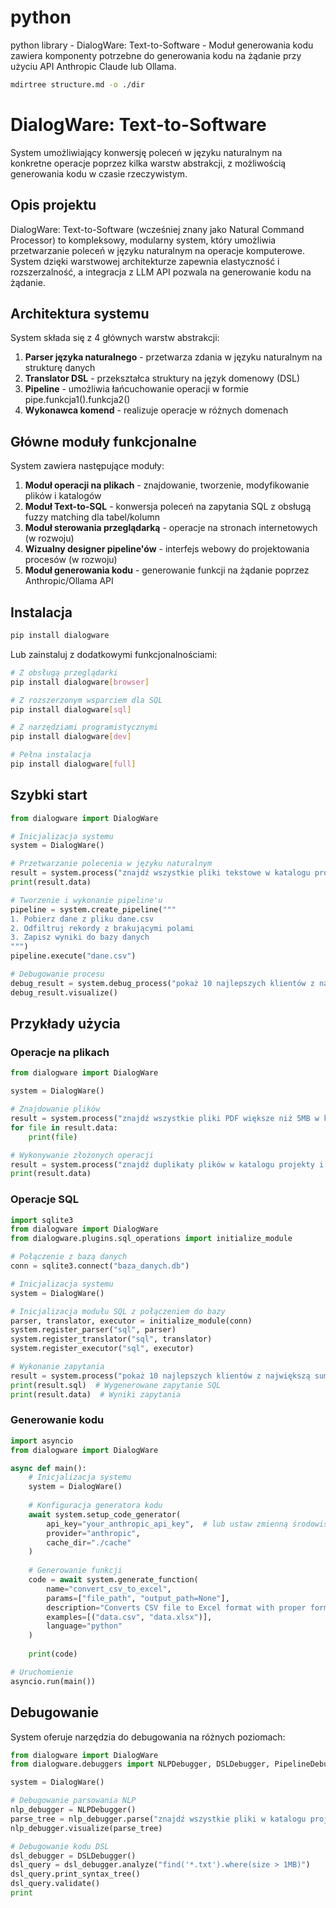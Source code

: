 # python
python library - DialogWare: Text-to-Software - Moduł generowania kodu zawiera komponenty potrzebne do generowania kodu na żądanie przy użyciu API Anthropic Claude lub Ollama.

```bash
mdirtree structure.md -o ./dir
```

# DialogWare: Text-to-Software

System umożliwiający konwersję poleceń w języku naturalnym na konkretne operacje poprzez kilka warstw abstrakcji, z możliwością generowania kodu w czasie rzeczywistym.

## Opis projektu

DialogWare: Text-to-Software (wcześniej znany jako Natural Command Processor) to kompleksowy, modularny system, który umożliwia przetwarzanie poleceń w języku naturalnym na operacje komputerowe. System dzięki warstwowej architekturze zapewnia elastyczność i rozszerzalność, a integracja z LLM API pozwala na generowanie kodu na żądanie.

## Architektura systemu

System składa się z 4 głównych warstw abstrakcji:

1. **Parser języka naturalnego** - przetwarza zdania w języku naturalnym na strukturę danych
2. **Translator DSL** - przekształca struktury na język domenowy (DSL)
3. **Pipeline** - umożliwia łańcuchowanie operacji w formie pipe.funkcja1().funkcja2()
4. **Wykonawca komend** - realizuje operacje w różnych domenach

## Główne moduły funkcjonalne

System zawiera następujące moduły:

1. **Moduł operacji na plikach** - znajdowanie, tworzenie, modyfikowanie plików i katalogów
2. **Moduł Text-to-SQL** - konwersja poleceń na zapytania SQL z obsługą fuzzy matching dla tabel/kolumn
3. **Moduł sterowania przeglądarką** - operacje na stronach internetowych (w rozwoju)
4. **Wizualny designer pipeline'ów** - interfejs webowy do projektowania procesów (w rozwoju)
5. **Moduł generowania kodu** - generowanie funkcji na żądanie poprzez Anthropic/Ollama API

## Instalacja

```bash
pip install dialogware
```

Lub zainstaluj z dodatkowymi funkcjonalnościami:

```bash
# Z obsługą przeglądarki
pip install dialogware[browser]

# Z rozszerzonym wsparciem dla SQL
pip install dialogware[sql]

# Z narzędziami programistycznymi
pip install dialogware[dev]

# Pełna instalacja
pip install dialogware[full]
```

## Szybki start

```python
from dialogware import DialogWare

# Inicjalizacja systemu
system = DialogWare()

# Przetwarzanie polecenia w języku naturalnym
result = system.process("znajdź wszystkie pliki tekstowe w katalogu projekty")
print(result.data)

# Tworzenie i wykonanie pipeline'u
pipeline = system.create_pipeline("""
1. Pobierz dane z pliku dane.csv
2. Odfiltruj rekordy z brakującymi polami
3. Zapisz wyniki do bazy danych
""")
pipeline.execute("dane.csv")

# Debugowanie procesu
debug_result = system.debug_process("pokaż 10 najlepszych klientów z największą sumą zamówień")
debug_result.visualize()
```

## Przykłady użycia

### Operacje na plikach

```python
from dialogware import DialogWare

system = DialogWare()

# Znajdowanie plików
result = system.process("znajdź wszystkie pliki PDF większe niż 5MB w katalogu dokumenty")
for file in result.data:
    print(file)

# Wykonywanie złożonych operacji
result = system.process("znajdź duplikaty plików w katalogu projekty i przenieś je do katalog_duplikaty")
print(result.data)
```

### Operacje SQL

```python
import sqlite3
from dialogware import DialogWare
from dialogware.plugins.sql_operations import initialize_module

# Połączenie z bazą danych
conn = sqlite3.connect("baza_danych.db")

# Inicjalizacja systemu
system = DialogWare()

# Inicjalizacja modułu SQL z połączeniem do bazy
parser, translator, executor = initialize_module(conn)
system.register_parser("sql", parser)
system.register_translator("sql", translator)
system.register_executor("sql", executor)

# Wykonanie zapytania
result = system.process("pokaż 10 najlepszych klientów z największą sumą zamówień", domain="sql")
print(result.sql)  # Wygenerowane zapytanie SQL
print(result.data)  # Wyniki zapytania
```

### Generowanie kodu

```python
import asyncio
from dialogware import DialogWare

async def main():
    # Inicjalizacja systemu
    system = DialogWare()
    
    # Konfiguracja generatora kodu
    await system.setup_code_generator(
        api_key="your_anthropic_api_key",  # lub ustaw zmienną środowiskową ANTHROPIC_API_KEY
        provider="anthropic",
        cache_dir="./cache"
    )
    
    # Generowanie funkcji
    code = await system.generate_function(
        name="convert_csv_to_excel",
        params=["file_path", "output_path=None"],
        description="Converts CSV file to Excel format with proper formatting",
        examples=[("data.csv", "data.xlsx")],
        language="python"
    )
    
    print(code)

# Uruchomienie
asyncio.run(main())
```

## Debugowanie

System oferuje narzędzia do debugowania na różnych poziomach:

```python
from dialogware import DialogWare
from dialogware.debuggers import NLPDebugger, DSLDebugger, PipelineDebugger, ExecutionDebugger

system = DialogWare()

# Debugowanie parsowania NLP
nlp_debugger = NLPDebugger()
parse_tree = nlp_debugger.parse("znajdź wszystkie pliki w katalogu projekty", domain="file")
nlp_debugger.visualize(parse_tree)

# Debugowanie kodu DSL
dsl_debugger = DSLDebugger()
dsl_query = dsl_debugger.analyze("find('*.txt').where(size > 1MB)")
dsl_query.print_syntax_tree()
dsl_query.validate()
print